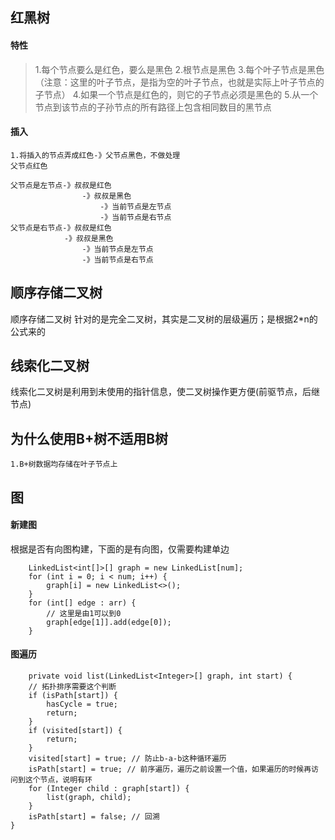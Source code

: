 ## 红黑树

#### 特性

> 1.每个节点要么是红色，要么是黑色
> 2.根节点是黑色
> 3.每个叶子节点是黑色（注意：这里的叶子节点，是指为空的叶子节点，也就是实际上叶子节点的子节点）
> 4.如果一个节点是红色的，则它的子节点必须是黑色的
> 5.从一个节点到该节点的子孙节点的所有路径上包含相同数目的黑节点

#### 插入

    1.将插入的节点弄成红色-》父节点黑色，不做处理
    父节点红色
    
    父节点是左节点-》叔叔是红色
                    -》叔叔是黑色
                        -》当前节点是左节点
                        -》当前节点是右节点
    父节点是右节点-》叔叔是红色
                -》叔叔是黑色
                    -》当前节点是左节点
                    -》当前节点是右节点

## 顺序存储二叉树

顺序存储二叉树 针对的是完全二叉树，其实是二叉树的层级遍历；是根据2*n的公式来的

## 线索化二叉树

线索化二叉树是利用到未使用的指针信息，使二叉树操作更方便(前驱节点，后继节点)

## 为什么使用B+树不适用B树

    1.B+树数据均存储在叶子节点上

## 图

#### 新建图

根据是否有向图构建，下面的是有向图，仅需要构建单边

        LinkedList<int[]>[] graph = new LinkedList[num];
        for (int i = 0; i < num; i++) {
            graph[i] = new LinkedList<>();
        }
        for (int[] edge : arr) {
            // 这里是由1可以到0
            graph[edge[1]].add(edge[0]);
        }

#### 图遍历

        private void list(LinkedList<Integer>[] graph, int start) {
        // 拓扑排序需要这个判断
        if (isPath[start]) {
            hasCycle = true;
            return;
        }
        if (visited[start]) {
            return;
        }
        visited[start] = true; // 防止b-a-b这种循环遍历
        isPath[start] = true; // 前序遍历，遍历之前设置一个值，如果遍历的时候再访问到这个节点，说明有环
        for (Integer child : graph[start]) {
            list(graph, child);
        }
        isPath[start] = false; // 回溯
    }
